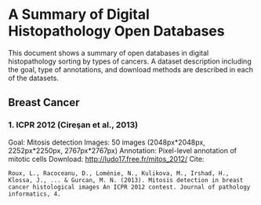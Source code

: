 # A Summary of Digital Histopathology Open Databases

This document shows a summary of open databases in digital histopathology sorting by types of cancers. A dataset description including the goal, type of annotations, and download methods are described in each of the datasets.

## Breast Cancer

### 1. ICPR 2012 (Cireşan et al., 2013)
Goal: Mitosis detection
Images: 50 images (2048px\*2048px, 2252px\*2250px, 2767px\*2767px)
Annotation: Pixel-level annotation of mitotic cells
Download: http://ludo17.free.fr/mitos_2012/
Cite:
```
Roux, L., Racoceanu, D., Loménie, N., Kulikova, M., Irshad, H., Klossa, J., ... & Gurcan, M. N. (2013). Mitosis detection in breast cancer histological images An ICPR 2012 contest. Journal of pathology informatics, 4.
```





